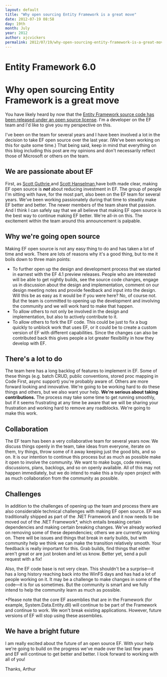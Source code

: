 ```yaml
---
layout: default
title: "Why open sourcing Entity Framework is a great move"
date: 2012-07-19 08:58
day: 19th
month: July
year: 2012
author: ajcvickers
permalink: 2012/07/19/why-open-sourcing-entity-framework-is-a-great-move/
---
```


# Entity Framework 6.0
# Why open sourcing Entity Framework is a great move

You have likely heard by now that the <a title="Entity Framework source code has been released under an open source license" href="https://docs.microsoft.com/archive/blogs/adonet/entity-framework-and-open-source">Entity Framework source code has been released under an open source license</a>. I'm a developer on the EF team and I'd like to give you my perspective on this.

I've been on the team for several years and I have been involved a lot in the decision to take EF open source over the last year. (We've been working on this for quite some time.) That being said, keep in mind that everything on this blog including this post are my opinions and don't necessarily reflect those of Microsoft or others on the team.


<h2>We are passionate about EF</h2>
First, as <a title="Scott Guthrie" href="http://weblogs.asp.net/scottgu/archive/2012/07/19/entity-framework-and-open-source.aspx">Scott Guthrie </a>and <a title="Scott Hanselman " href="http://www.hanselman.com/blog/EntityFrameworkMagicUnicornAndMuchMoreIsNowOpenSourceWithTakeBacks.aspx">Scott Hanselman </a>have both made clear, making EF open source is <em><strong>not </strong></em>about reducing investment in EF. The group of people I'm sitting with have, for the most part, also been on the EF team for several years. We've been working passionately during that time to steadily make EF better and better. The newer members of the team share that passion. And I think I can safely say that we all believe that making EF open source is the best way to continue making EF better. We're all-in on this. The excitement within the team around this announcement is palpable.
<h2>Why we're going open source</h2>
Making EF open source is not any easy thing to do and has taken a lot of time and work. There are lots of reasons why it's a good thing, but to me it boils down to three main points:
<ul>
	<li>To further open up the design and development process that we started in earnest with the EF 4.1 preview releases. People who are interested will be able to get nightly builds, see the source code changes, engage us in discussion about the design and implementation, comment on our design meeting notes and provide feedback and input into the design. Will this be as easy as it would be if you were here? No, of course not. But the team is committed to opening up the development and involving the community and we will work hard to make that happen.</li>
	<li>To allow others to not only be involved in the design and implementation, but also to actively contribute to it.</li>
	<li>To allow others to fork the EF code. This could be just to fix a bug quickly to unblock work that uses EF, or it could be to create a custom version of EF with different capabilities. Since the changes can also be contributed back this gives people a lot greater flexibility in how they develop with EF.</li>
</ul>
<h2>There's a lot to do</h2>
The team here has a long backlog of features to implement in EF. Some of these things (e.g. batch CRUD, public conventions, stored proc mapping in Code First, async support) you're probably aware of. Others are more forward looking and innovative. We're going to be working hard to do these things and others, but we also want your help. <strong>We're serious about taking contributions.</strong> The process may take some time to get running smoothly, but if it seems frustrating at any time be aware that we will be sharing your frustration and working hard to remove any roadblocks. We're going to make this work.
<h2>Collaboration</h2>
The EF team has been a very collaborative team for several years now. We discuss things openly in the team, take ideas from everyone, iterate on them, try things, throw some of it away keeping just the good bits, and so on. It is our intention to continue this process but as much as possible make it open to involve the community. We want to make bugs, code reviews, discussions, plans, backlogs, and so on openly available. All of this may not happen immediately, but we do intend to make this a truly open project with as much collaboration from the community as possible.
<h2>Challenges</h2>
In addition to the challenges of opening up the team and process there are also considerable technical challenges with making EF open source. EF was traditionally shipped as part of the .NET Framework and it now needs to be moved out of the .NET Framework*, which entails breaking certain dependencies and making certain breaking changes. We've already worked on removing some of these dependencies; others we are currently working on. There will be issues and things that break in early builds, but with community help we think we can make the transition relatively smooth. Your feedback is really important for this. Grab builds, find things that either aren't great or are just broken and let us know. Better yet, send a pull request with a fix!

Also, the EF code base is not very clean. This shouldn't be a surprise—it has a long history reaching back into the WinFS days and has had a lot of people working on it. It may be a challenge to make changes in some of the code—it is for us sometimes. But the community is smart and we fully intend to help the community learn as much as possible.

*Please note that the core EF assemblies that are in the Framework (for example, System.Data.Entity.dll) will continue to be part of the Framework and continue to work. We won't break existing applications. However, future versions of EF will stop using these assemblies.
<h2>We have a bright future</h2>
I am really excited about the future of an open source EF. With your help we're going to build on the progress we've made over the last few years and EF will continue to get better and better. I look forward to working with all of you!

Thanks,
Arthur
